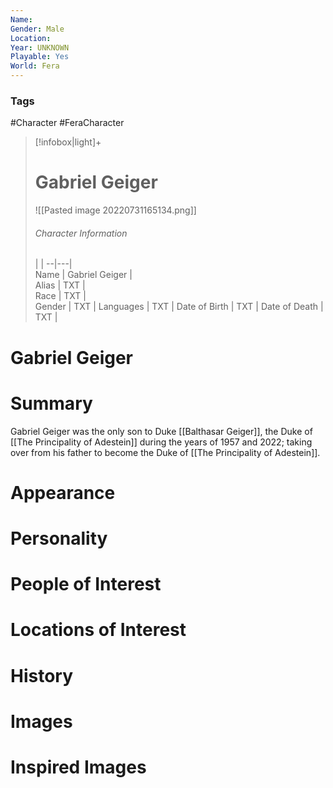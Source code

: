 ```yaml
---
Name: 
Gender: Male
Location: 
Year: UNKNOWN
Playable: Yes
World: Fera
---
```


### Tags
#Character #FeraCharacter 

> [!infobox|light]+  
> # Gabriel Geiger  
> ![[Pasted image 20220731165134.png]]
> ###### Character Information
>  |   |
> --|---|  
> Name | Gabriel Geiger |  
> Alias | TXT |  
> Race | TXT |  
> Gender | TXT |
> Languages | TXT |
> Date of Birth | TXT |
> Date of Death | TXT |

# Gabriel Geiger

# Summary

Gabriel Geiger was the only son to Duke [[Balthasar Geiger]], the Duke of [[The Principality of Adestein]] during the years of 1957 and 2022; taking over from his father to become the Duke of [[The Principality of Adestein]]. 

# Appearance

# Personality

# People of Interest

# Locations of Interest

# History

# Images

# Inspired Images
